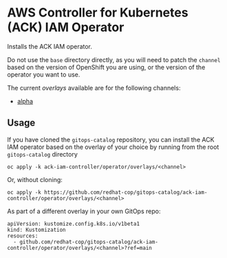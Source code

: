 # AWS Controller for Kubernetes (ACK) IAM Operator

Installs the ACK IAM operator.

Do not use the `base` directory directly, as you will need to patch the `channel` based on the version of OpenShift you are using, or the version of the operator you want to use.

The current *overlays* available are for the following channels:
* [alpha](overlays/alpha)

## Usage

If you have cloned the `gitops-catalog` repository, you can install the ACK IAM operator based on the overlay of your choice by running from the root `gitops-catalog` directory

```
oc apply -k ack-iam-controller/operator/overlays/<channel>
```

Or, without cloning:

```
oc apply -k https://github.com/redhat-cop/gitops-catalog/ack-iam-controller/operator/overlays/<channel>
```

As part of a different overlay in your own GitOps repo:

```
apiVersion: kustomize.config.k8s.io/v1beta1
kind: Kustomization
resources:
  - github.com/redhat-cop/gitops-catalog/ack-iam-controller/operator/overlays/<channel>?ref=main
```